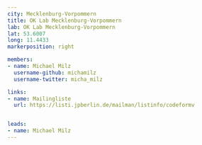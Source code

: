 ```yaml
---
city: Mecklenburg-Vorpommern
title: OK Lab Mecklenburg-Vorpommern
lab: OK Lab Mecklenburg-Vorpommern
lat: 53.6007
long: 11.4433
markerposition: right

members:
- name: Michael Milz
  username-github: michamilz
  username-twitter: micha_milz

links:
- name: Mailingliste
  url: https://listi.jpberlin.de/mailman/listinfo/codeformv


leads:
- name: Michael Milz
---
```

